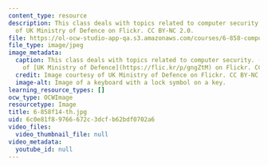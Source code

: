```yaml
---
content_type: resource
description: This class deals with topics related to computer security. Image courtesy
  of UK Ministry of Defence on Flickr. CC BY-NC 2.0.
file: https://ol-ocw-studio-app-qa.s3.amazonaws.com/courses/6-858-computer-systems-security-fall-2014/6c0e81f89766672c3dcfb62bdf0702a6_6-858f14-th.jpg
file_type: image/jpeg
image_metadata:
  caption: This class deals with topics related to computer security. (Image courtesy
    of [UK Ministry of Defence](https://flic.kr/p/gngZtM) on Flickr. CC BY-NC 2.0.)
  credit: Image courtesy of UK Ministry of Defence on Flickr. CC BY-NC 2.0.
  image-alt: Image of a keyboard with a lock symbol on a key.
learning_resource_types: []
ocw_type: OCWImage
resourcetype: Image
title: 6-858f14-th.jpg
uid: 6c0e81f8-9766-672c-3dcf-b62bdf0702a6
video_files:
  video_thumbnail_file: null
video_metadata:
  youtube_id: null
---
```

